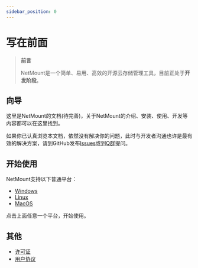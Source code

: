 ```yaml
---
sidebar_position: 0
---
```


# 写在前面
> **前言**
>
> NetMount是一个简单、易用、高效的开源云存储管理工具，目前正处于**开发阶段**。

## 向导

这里是NetMount的文档(待完善)，关于NetMount的介绍、安装、使用、开发等内容都可以在这里找到。

如果你已认真浏览本文档，依然没有解决你的问题，此时与开发者沟通也许是最有效的解决方案，请到GitHub发布[Issues](https://github.com/VirtualHotBar/NetMount/issues)或到[Q群](http://localhost:3000/qq-group)提问。

## 开始使用
NetMount支持以下普通平台：
- [Windows](./started-ues/windows)
- [Linux](./started-ues/linux)
- [MacOS](./started-ues/macos)

点击上面任意一个平台，开始使用。

## 其他
- [许可证](https://docs.netmount.cn/license/)
- [用户协议](https://api.hotpe.top/API/NetMount/GoLink?id=contract)